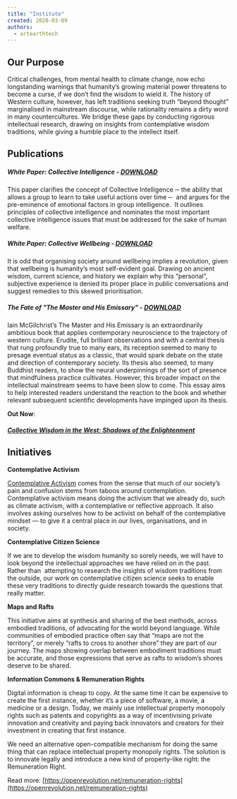 ```yaml
---
title: "Institute"
created: 2020-03-09
authors: 
  - artearthtech
---
```


## Our Purpose

Critical challenges, from mental health to climate change, now echo longstanding warnings that humanity’s growing material power threatens to become a curse, if we don’t find the wisdom to wield it. The history of Western culture, however, has left traditions seeking truth “beyond thought” marginalised in mainstream discourse, while rationality remains a dirty word in many countercultures. We bridge these gaps by conducting rigorous intellectual research, drawing on insights from contemplative wisdom traditions, while giving a humble place to the intellect itself.

## Publications

##### White Paper: Collective Intelligence - [DOWNLOAD](https://lifeitself.org/download/4441/)

This paper clarifies the concept of Collective Intelligence ─ the ability that allows a group to learn to take useful actions over time ─  and argues for the pre-eminence of emotional factors in group intelligence.  It outlines principles of collective intelligence and nominates the most important collective intelligence issues that must be addressed for the sake of human welfare.

##### White Paper: Collective Wellbeing - [DOWNLOAD](https://lifeitself.org/download/4445/)

It is odd that organising society around wellbeing implies a revolution, given that wellbeing is humanity’s most self-evident goal. Drawing on ancient wisdom, current science, and history we explain why this “personal”, subjective experience is denied its proper place in public conversations and suggest remedies to this skewed prioritisation.

##### The Fate of "The Master and His Emissary" - [DOWNLOAD](https://lifeitself.org/download/4458/)

Iain McGilchrist’s The Master and His Emissary is an extraordinarily ambitious book that applies contemporary neuroscience to the trajectory of western culture. Erudite, full brilliant observations and with a central thesis that rung profoundly true to many ears, its reception seemed to many to presage eventual status as a classic, that would spark debate on the state and direction of contemporary society. Its thesis also seemed, to many Buddhist readers, to show the neural underpinnings of the sort of presence that mindfulness practice cultivates. However, this broader impact on the intellectual mainstream seems to have been slow to come. This essay aims to help interested readers understand the reaction to the book and whether relevant subsequent scientific developments have impinged upon its thesis.

**Out Now**:

##### [**Collective Wisdom in the West: Shadows of the Enlightenment**](https://lifeitself.org/collective-wisdom/)

## **Initiatives**

**Contemplative Activism** 

[Contemplative Activism](/institute/activism/) comes from the sense that much of our society’s pain and confusion stems from taboos around contemplation. Contemplative activism means doing the activism that we already do, such as climate activism, with a contemplative or reflective approach. It also involves asking ourselves how to be activist on behalf of the contemplative mindset — to give it a central place in our lives, organisations, and in society.

**Contemplative Citizen Science** 

If we are to develop the wisdom humanity so sorely needs, we will have to look beyond the intellectual approaches we have relied on in the past. Rather than  attempting to research the insights of wisdom traditions from the outside, our work on contemplative citizen science seeks to enable these very traditions to directly guide research towards the questions that really matter.

**Maps and Rafts**

This initiative aims at synthesis and sharing of the best methods, across embodied traditions, of advocating for the world beyond language. While communities of embodied practice often say that “maps are not the territory”, or merely “rafts to cross to another shore” they are part of our journey. The maps showing overlap between embodiment traditions must be accurate, and those expressions that serve as rafts to wisdom’s shores deserve to be shared. 

**Information Commons & Remuneration Rights**

Digital information is cheap to copy. At the same time it can be expensive to create the first instance, whether it’s a piece of software, a movie, a medicine or a design. Today, we mainly use intellectual property monopoly rights such as patents and copyrights as a way of incentivising private innovation and creativity and paying back innovators and creators for their investment in creating that first instance.

We need an alternative open-compatible mechanism for doing the same thing that can replace intellectual property monopoly rights. The solution is to innovate legally and introduce a new kind of property-like right: the Remuneration Right.

Read more: [https://openrevolution.net/remuneration-rights](https://openrevolution.net/remuneration-rights)
